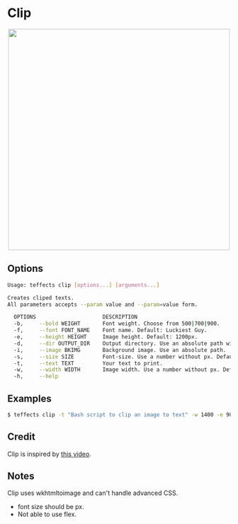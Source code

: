 # Clip

<p align="center">
<img width="500" src="https://raw.githubusercontent.com/shinokada/teffects/main/images/clip.png" /> 
</p>

## Options

```sh
Usage: teffects clip [options...] [arguments...]

Creates cliped texts.
All parameters accepts --param value and --param=value form.

  OPTIONS                     DESCRIPTION
  -b,     --bold WEIGHT       Font weight. Choose from 500|700|900.
  -f,     --font FONT_NAME    Font name. Default: Luckiest Guy.
  -e,     --height HEIGHT     Image height. Default: 1200px.
  -d,     --dir OUTPUT_DIR    Output directory. Use an absolute path without a trailing slash. Default: teffects/outputs directory.
  -i,     --image BKIMG       Background image. Use an absolute path.  Default flower.jpg
  -s,     --size SIZE         Font-size. Use a number without px. Default: 120px
  -t,     --text TEXT         Your text to print.
  -w,     --width WIDTH       Image width. Use a number without px. Default: 1600px.
  -h,     --help  
```

## Examples

```sh
$ teffects clip -t "Bash script to clip an image to text" -w 1400 -e 900 -d ~/Downloads
```

## Credit

Clip is inspired by [this video](https://www.youtube.com/watch?v=9Kr3T4Ndl-o).

## Notes

Clip uses wkhtmltoimage and can't handle advanced CSS.

- font size should be px.
- Not able to use flex.